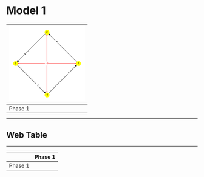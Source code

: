 # Model 1 #

|<img src="./model1_phase_0.png" width="200" height="200"> |
|---|
|Phase 1|

---
## Web Table ##
---
||Phase 1|
|---|---|
Phase 1||